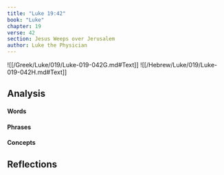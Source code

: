 ```yaml
---
title: "Luke 19:42"
book: "Luke"
chapter: 19
verse: 42
section: Jesus Weeps over Jerusalem
author: Luke the Physician
---
```

![[/Greek/Luke/019/Luke-019-042G.md#Text]]
![[/Hebrew/Luke/019/Luke-019-042H.md#Text]]

## Analysis

#### Words

#### Phrases

#### Concepts

## Reflections
